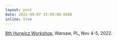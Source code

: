 ```yaml
---
layout: post
date: 2022-09-07 15:59:00-0400
inline: true
---
```

[8th Hurwicz Workshop](https://sites.google.com/view/hurwicz2022), Warsaw, PL, Nov 4-5, 2022.

